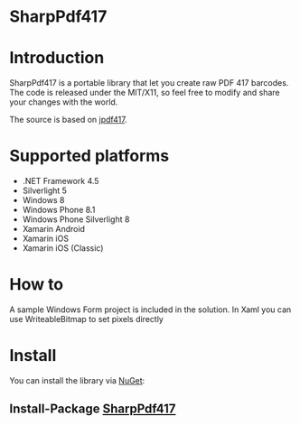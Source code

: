 # SharpPdf417

Introduction
============
SharpPdf417 is a portable library that let you create raw PDF 417 barcodes. The code is released under the MIT/X11, so feel free to modify and share your changes with the world. 

The source is based on [jpdf417].

Supported platforms
==================
* .NET Framework 4.5
* Silverlight 5
* Windows 8
* Windows Phone 8.1
* Windows Phone Silverlight 8
* Xamarin Android
* Xamarin iOS
* Xamarin iOS (Classic)

How to
======
A sample Windows Form project is included in the solution. In Xaml you can use WriteableBitmap to set pixels directly

Install
=======
You can install the library via [NuGet]:

Install-Package [SharpPdf417]
------------------------------

[jpdf417]:https://github.com/bennettweb/jpdf417
[NuGet]:http://nuget.org/
[SharpPdf417]:http://nuget.org/packages/SharpPdf417
